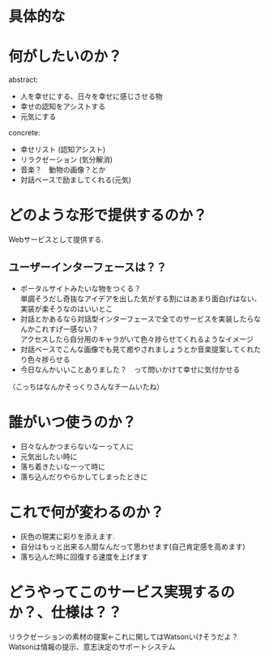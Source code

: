 # 具体的な

# 何がしたいのか？
abstract:  
* 人を幸せにする、日々を幸せに感じさせる物
* 幸せの認知をアシストする
* 元気にする

concrete:  
* 幸せリスト (認知アシスト)
* リラクゼーション (気分解消)  
 * 音楽？　動物の画像？とか
* 対話ベースで励ましてくれる(元気)


# どのような形で提供するのか？
Webサービスとして提供する.
## ユーザーインターフェースは？？
* ポータルサイトみたいな物をつくる？  
単調そうだし奇抜なアイデアを出した気がする割にはあまり面白げはない、実装が楽そうなのはいいとこ
* 対話とかあるなら対話型インターフェースで全てのサービスを実装したらなんかこれすげー感ない？  
アクセスしたら自分用のキャラがいて色々捗らせてくれるようなイメージ
 * 対話ベースでこんな画像でも見て癒やされましょうとか音楽提案してくれたり色々捗らせる
 * 今日なんかいいことありました？　って問いかけて幸せに気付かせる

 （こっちはなんかそっくりさんなチームいたね）

# 誰がいつ使うのか？
* 日々なんかつまらないなーって人に
* 元気出したい時に
* 落ち着きたいなーって時に
* 落ち込んだりやらかしてしまったときに


# これで何が変わるのか？
* 灰色の現実に彩りを添えます.
* 自分はもっと出来る人間なんだって思わせます(自己肯定感を高めます)
* 落ち込んだ時に回復する速度を上げます

# どうやってこのサービス実現するのか？、仕様は？？
リラクゼーションの素材の提案←これに関してはWatsonいけそうだよ？  
Watsonは情報の提示、意志決定のサポートシステム 
